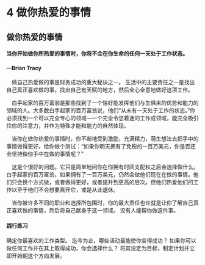 # 4 做你热爱的事情

## 做你热爱的事情

#### 当你开始做你所热爱的事情时，你将不会在你生命的任何一天处于工作状态。

#### —Brian Tracy ​ 

　做自己热爱做的事是财务成功的重大秘诀之一。 生活中的主要责任之一是找出自己真正喜欢做的事，找出自己有天赋的地方，然后全心全意地做好这项工作。 ​ 

　白手起家的百万富翁是那些找到了一个恰好能发挥他们与生俱来的优势和能力的领域的人。大多数白手起家的百万富翁说，他们“从未有一天处于工作的状态。”你必须找到一个可以完全专心的领域—一个完全令您着迷的工作或领域，能完全吸引住你的注意力，并作为特殊才能和能力的自然体现。 ​ 

　当你在做你热爱的事情时，你不断地受到激励，充满精力，萌生想法去把手中的事情做得更好。给你做个测试：“如果你明天拥有了免税的一百万美元，你是否还会坚持做你手中在做的事情呢？” ​ 

　这是个很好的问题。它只是简单地问你在你拥有时间支配权之后会选择做什么。白手起家的百万富翁，如果拥有了一百万美元，仍然会做他们现在在做的事情。他们只会换个方式做，或者做得更好，或者提升到更高的层次。但他们热爱他们的工作以至于他们不会想要离开它，或是从此退休。 ​ 

　当你被许多不同的职业和选择所包围时，你的最大责任也许就是让你了解自己真正喜欢做的事情，然后将自己献身于这一领域。 没有人能帮你做这件事。

#### 践行练习

确定你最喜欢的工作类型。 迄今为止，哪些活动最能使你变得成功？ 如果你可以做任何工作并在其上取得成功，你会选择什么？ 将其设定为目标，制定计划并立即开始朝这个方向发展。

